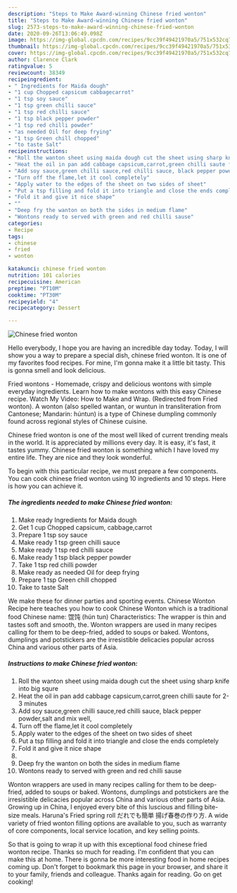 ```yaml
---
description: "Steps to Make Award-winning Chinese fried wonton"
title: "Steps to Make Award-winning Chinese fried wonton"
slug: 2573-steps-to-make-award-winning-chinese-fried-wonton
date: 2020-09-26T13:06:49.098Z
image: https://img-global.cpcdn.com/recipes/9cc39f49421970a5/751x532cq70/chinese-fried-wonton-recipe-main-photo.jpg
thumbnail: https://img-global.cpcdn.com/recipes/9cc39f49421970a5/751x532cq70/chinese-fried-wonton-recipe-main-photo.jpg
cover: https://img-global.cpcdn.com/recipes/9cc39f49421970a5/751x532cq70/chinese-fried-wonton-recipe-main-photo.jpg
author: Clarence Clark
ratingvalue: 5
reviewcount: 38349
recipeingredient:
- " Ingredients for Maida dough"
- "1 cup Chopped capsicum cabbagecarrot"
- "1 tsp soy sauce"
- "1 tsp green chilli sauce"
- "1 tsp red chilli sauce"
- "1 tsp black pepper powder"
- "1 tsp red chilli powder"
- "as needed Oil for deep frying"
- "1 tsp Green chill chopped"
- "to taste Salt"
recipeinstructions:
- "Roll the wanton sheet using maida dough cut the sheet using sharp knife into big squre"
- "Heat the oil in pan add cabbage capsicum,carrot,green chilli saute for 2-3 minutes"
- "Add soy sauce,green chilli sauce,red chilli sauce, black pepper powder,salt and mix well,"
- "Turn off the flame,let it cool completely"
- "Apply water to the edges of the sheet on two sides of sheet"
- "Put a tsp filling and fold it into triangle and close the ends completely"
- "Fold it and give it nice shape"
- ""
- "Deep fry the wanton on both the sides in medium flame"
- "Wontons ready to served with green and red chilli sause"
categories:
- Recipe
tags:
- chinese
- fried
- wonton

katakunci: chinese fried wonton 
nutrition: 101 calories
recipecuisine: American
preptime: "PT10M"
cooktime: "PT30M"
recipeyield: "4"
recipecategory: Dessert

---
```



![Chinese fried wonton](https://img-global.cpcdn.com/recipes/9cc39f49421970a5/751x532cq70/chinese-fried-wonton-recipe-main-photo.jpg)

Hello everybody, I hope you are having an incredible day today. Today, I will show you a way to prepare a special dish, chinese fried wonton. It is one of my favorites food recipes. For mine, I'm gonna make it a little bit tasty. This is gonna smell and look delicious.

Fried wontons - Homemade, crispy and delicious wontons with simple everyday ingredients. Learn how to make wontons with this easy Chinese recipe. Watch My Video: How to Make and Wrap. (Redirected from Fried wonton). A wonton (also spelled wantan, or wuntun in transliteration from Cantonese; Mandarin: húntun) is a type of Chinese dumpling commonly found across regional styles of Chinese cuisine.

Chinese fried wonton is one of the most well liked of current trending meals in the world. It is appreciated by millions every day. It is easy, it's fast, it tastes yummy. Chinese fried wonton is something which I have loved my entire life. They are nice and they look wonderful.


To begin with this particular recipe, we must prepare a few components. You can cook chinese fried wonton using 10 ingredients and 10 steps. Here is how you can achieve it.

<!--inarticleads1-->

##### The ingredients needed to make Chinese fried wonton:

1. Make ready  Ingredients for Maida dough
1. Get 1 cup Chopped capsicum, cabbage,carrot
1. Prepare 1 tsp soy sauce
1. Make ready 1 tsp green chilli sauce
1. Make ready 1 tsp red chilli sauce
1. Make ready 1 tsp black pepper powder
1. Take 1 tsp red chilli powder
1. Make ready as needed Oil for deep frying
1. Prepare 1 tsp Green chill chopped
1. Take to taste Salt


We make these for dinner parties and sporting events. Chinese Wonton Recipe here teaches you how to cook Chinese Wonton which is a traditional food Chinese name: 馄饨 (hún tun) Characteristics: The wrapper is thin and tastes soft and smooth, the. Wonton wrappers are used in many recipes calling for them to be deep-fried, added to soups or baked. Wontons, dumplings and potstickers are the irresistible delicacies popular across China and various other parts of Asia. 

<!--inarticleads2-->

##### Instructions to make Chinese fried wonton:

1. Roll the wanton sheet using maida dough cut the sheet using sharp knife into big squre
1. Heat the oil in pan add cabbage capsicum,carrot,green chilli saute for 2-3 minutes
1. Add soy sauce,green chilli sauce,red chilli sauce, black pepper powder,salt and mix well,
1. Turn off the flame,let it cool completely
1. Apply water to the edges of the sheet on two sides of sheet
1. Put a tsp filling and fold it into triangle and close the ends completely
1. Fold it and give it nice shape
1. 
1. Deep fry the wanton on both the sides in medium flame
1. Wontons ready to served with green and red chilli sause


Wonton wrappers are used in many recipes calling for them to be deep-fried, added to soups or baked. Wontons, dumplings and potstickers are the irresistible delicacies popular across China and various other parts of Asia. Growing up in China, I enjoyed every bite of this luscious and filling bite-size meals. Haruna&#39;s Fried spring roll だれでも簡単 揚げ春巻の作り方. A wide variety of fried wonton filling options are available to you, such as warranty of core components, local service location, and key selling points. 

So that is going to wrap it up with this exceptional food chinese fried wonton recipe. Thanks so much for reading. I'm confident that you can make this at home. There is gonna be more interesting food in home recipes coming up. Don't forget to bookmark this page in your browser, and share it to your family, friends and colleague. Thanks again for reading. Go on get cooking!
